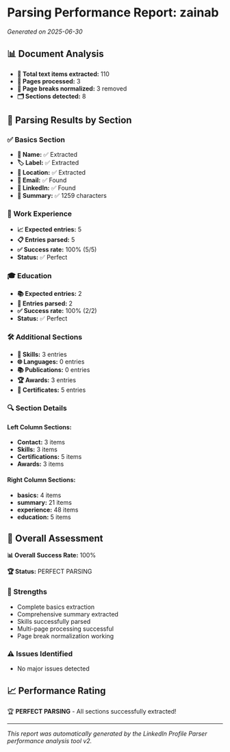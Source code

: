 # Parsing Performance Report: zainab

*Generated on 2025-06-30*

## 📊 Document Analysis
- **📄 Total text items extracted:** 110
- **📑 Pages processed:** 3
- **🔄 Page breaks normalized:** 3 removed
- **🗂️ Sections detected:** 8

## 🎯 Parsing Results by Section

### ✅ Basics Section
- **👤 Name:** ✅ Extracted
- **🏷️ Label:** ✅ Extracted
- **📍 Location:** ✅ Extracted
- **📧 Email:** ✅ Found
- **🔗 LinkedIn:** ✅ Found
- **📝 Summary:** ✅ 1259 characters

### 💼 Work Experience
- **📈 Expected entries:** 5
- **📋 Entries parsed:** 5
- **✅ Success rate:** 100% (5/5)
- **Status:** ✅ Perfect

### 🎓 Education
- **📚 Expected entries:** 2
- **🏫 Entries parsed:** 2
- **✅ Success rate:** 100% (2/2)
- **Status:** ✅ Perfect

### 🛠️ Additional Sections
- **🔧 Skills:** 3 entries
- **🌐 Languages:** 0 entries
- **📚 Publications:** 0 entries
- **🏆 Awards:** 3 entries
- **📜 Certificates:** 5 entries

### 🔍 Section Details
#### Left Column Sections:
- **Contact:** 3 items
- **Skills:** 3 items
- **Certifications:** 5 items
- **Awards:** 3 items

#### Right Column Sections:
- **basics:** 4 items
- **summary:** 21 items
- **experience:** 48 items
- **education:** 5 items

## 🎯 Overall Assessment

**📊 Overall Success Rate:** 100%

**🏆 Status:** PERFECT PARSING

### 💪 Strengths
- Complete basics extraction
- Comprehensive summary extracted
- Skills successfully parsed
- Multi-page processing successful
- Page break normalization working

### ⚠️ Issues Identified
- No major issues detected

## 📈 Performance Rating

🏆 **PERFECT PARSING** - All sections successfully extracted!

---
*This report was automatically generated by the LinkedIn Profile Parser performance analysis tool v2.*
